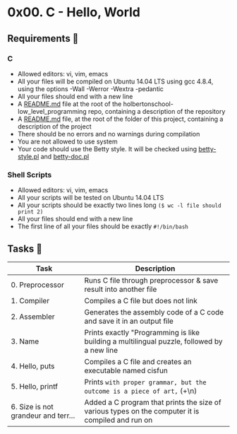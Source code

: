 <h1 align="center class="code-line" data-line-start=0 data-line-end=1 ><a id="0x00_C__Hello_World_0"></a>0x00. C - Hello, World</h1>
<h2 class="code-line" data-line-start=1 data-line-end=2 ><a id="Requirements_1"></a>Requirements 📢</h2>
<h3 class="code-line" data-line-start=2 data-line-end=3 ><a id="C_2"></a>C</h3>
<ul>
<li class="has-line-data" data-line-start="3" data-line-end="4">Allowed editors: vi, vim, emacs</li>
<li class="has-line-data" data-line-start="4" data-line-end="5">All your files will be compiled on Ubuntu 14.04 LTS using gcc 4.8.4, using the options -Wall -Werror -Wextra -pedantic</li>
<li class="has-line-data" data-line-start="5" data-line-end="6">All your files should end with a new line</li>
<li class="has-line-data" data-line-start="6" data-line-end="7">A <a href="http://README.md">README.md</a> file at the root of the holbertonschool-low_level_programming repo, containing a description of the repository</li>
<li class="has-line-data" data-line-start="7" data-line-end="8">A <a href="http://README.md">README.md</a> file, at the root of the folder of this project, containing a description of the project</li>
<li class="has-line-data" data-line-start="8" data-line-end="9">There should be no errors and no warnings during compilation</li>
<li class="has-line-data" data-line-start="9" data-line-end="10">You are not allowed to use system</li>
<li class="has-line-data" data-line-start="10" data-line-end="11">Your code should use the Betty style. It will be checked using <a href="https://github.com/holbertonschool/Betty/blob/master/betty-style.pl">betty-style.pl</a> and <a href="https://github.com/holbertonschool/Betty/blob/master/betty-doc.pl">betty-doc.pl</a></li>
</ul>
<h3 class="code-line" data-line-start=11 data-line-end=12 ><a id="Shell_Scripts_11"></a>Shell Scripts</h3>
<ul>
<li class="has-line-data" data-line-start="13" data-line-end="14">Allowed editors: vi, vim, emacs</li>
<li class="has-line-data" data-line-start="14" data-line-end="15">All your scripts will be tested on Ubuntu 14.04 LTS</li>
<li class="has-line-data" data-line-start="15" data-line-end="16">All your scripts should be exactly two lines long <code>($ wc -l file should print 2)</code></li>
<li class="has-line-data" data-line-start="16" data-line-end="17">All your files should end with a new line</li>
<li class="has-line-data" data-line-start="17" data-line-end="19">The first line of all your files should be exactly <code>#!/bin/bash</code></li>
</ul>
<h2 class="code-line" data-line-start=19 data-line-end=20 ><a id="Tasks_19"></a>Tasks &#128209</h2>
<table class="table table-striped table-bordered">
<thead>
<tr>
<th>Task</th>
<th>Description</th>
</tr>
</thead>
<tbody>
<tr>
<td>0. Preprocessor</td>
<td>Runs C file through preprocessor &amp; save result into another file</td>
</tr>
<tr>
<td>1. Compiler</td>
<td>Compiles a C file but does not link</td>
</tr>
<tr>
<td>2. Assembler</td>
<td>Generates the assembly code of a C code and save it in an output file</td>
</tr>
<tr>
<td>3. Name</td>
<td>Prints exactly &quot;Programming is like building a multilingual puzzle, followed by a new line</td>
</tr>
<tr>
<td>4. Hello, puts</td>
<td>Compiles a C file and creates an executable named cisfun</td>
</tr>
<tr>
<td>5. Hello, printf</td>
<td>Prints <code>with proper grammar, but the outcome is a piece of art,</code> (+\n)</td>
</tr>
<tr>
<td>6. Size is not grandeur and terr…</td>
<td>Added a C program that prints the size of various types on the computer it is compiled and run on</td>
</tr>
</tbody>
</table>
